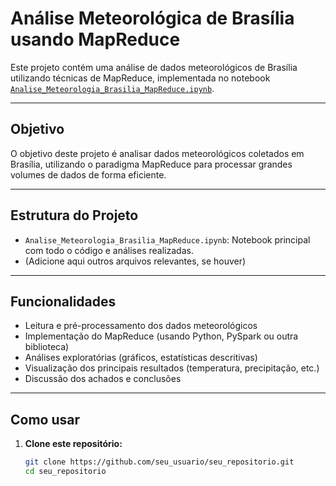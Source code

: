 
# Análise Meteorológica de Brasília usando MapReduce

Este projeto contém uma análise de dados meteorológicos de Brasília utilizando técnicas de MapReduce, implementada no notebook [`Analise_Meteorologia_Brasilia_MapReduce.ipynb`](Analise_Meteorologia_Brasilia_MapReduce.ipynb).

---

## Objetivo

O objetivo deste projeto é analisar dados meteorológicos coletados em Brasília, utilizando o paradigma MapReduce para processar grandes volumes de dados de forma eficiente.

---

## Estrutura do Projeto

- `Analise_Meteorologia_Brasilia_MapReduce.ipynb`: Notebook principal com todo o código e análises realizadas.
- (Adicione aqui outros arquivos relevantes, se houver)

---

## Funcionalidades

- Leitura e pré-processamento dos dados meteorológicos
- Implementação do MapReduce (usando Python, PySpark ou outra biblioteca)
- Análises exploratórias (gráficos, estatísticas descritivas)
- Visualização dos principais resultados (temperatura, precipitação, etc.)
- Discussão dos achados e conclusões

---

## Como usar

1. **Clone este repositório:**
   ```bash
   git clone https://github.com/seu_usuario/seu_repositorio.git
   cd seu_repositorio
